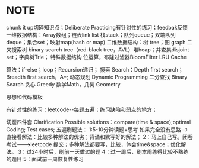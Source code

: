 # NOTE
chunk it up切碎知识点；Deliberate Practicing有针对性的练习；feedbak反馈
一维数据结构：Array数组；链表link list
栈stack；队列queue；双端队列deque；集合set；映射map(hash or map)
二维数据结构：树 tree；图 graph
二叉搜索树 binary search tree（red-black tree，AVL）堆heap；并查集disjoint set；字典树Trie；
特殊数据结构
位运算，布隆过滤器BloomFilter
LRU Cache

算法：if-else；loop；Recursion递归；
搜索 Search：Depth first search；Breadth first search，A*;
动态规划 Dynamic Programming
二分查找 Binary Search
贪心 Greedy
数学Math，几何 Geometry

思想和代码模板

有针对性的练习：leetcode--每题五遍；练习缺陷和弱点的地方；

切题四件套
Clarification
Possible solutions：compare(time & space);optimal
Coding;
Test cases;
五遍刷题法：
 1:5-10分钟读题+思考
    如果完全没有思路--> 直接看解法：比较多种解法的优劣；背诵和默写好的解法；
2：马上自己写。闭卷考试--->leetcode 提交；多种解法都要写，比较，体会time&space；优化解法。
3：过24小时后，刷前一天做过的题
4：过一周后，刷本周练得比较不熟练的题目
5：面试前一周恢复性练习